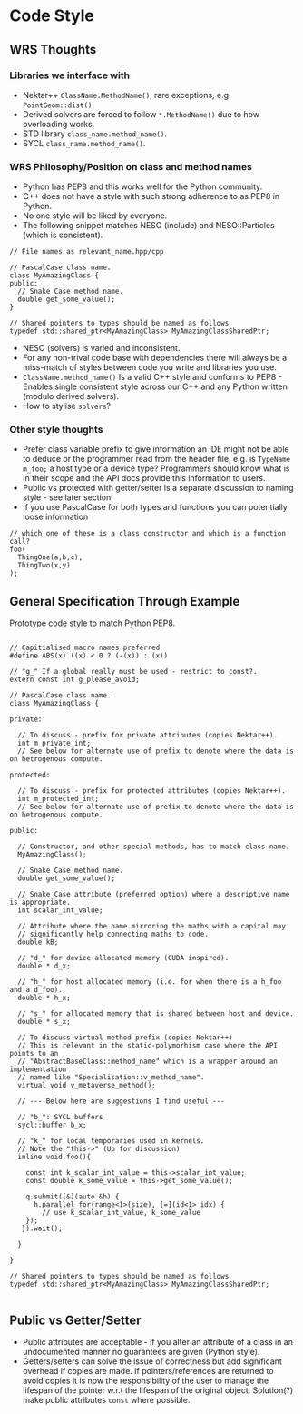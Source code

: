 # Code Style


## WRS Thoughts

### Libraries we interface with

* Nektar++ `ClassName.MethodName()`, rare exceptions, e.g `PointGeom::dist()`.
* Derived solvers are forced to follow `*.MethodName()` due to how overloading works.
* STD library `class_name.method_name()`.
* SYCL `class_name.method_name()`.

### WRS Philosophy/Position on class and method names
* Python has PEP8 and this works well for the Python community.
* C++ does not have a style with such strong adherence to as PEP8 in Python.
* No one style will be liked by everyone.
* The following snippet matches NESO (include) and NESO::Particles (which is consistent).

```
// File names as relevant_name.hpp/cpp

// PascalCase class name.
class MyAmazingClass {
public:
  // Snake Case method name.
  double get_some_value();
}

// Shared pointers to types should be named as follows
typedef std::shared_ptr<MyAmazingClass> MyAmazingClassSharedPtr;
```

* NESO (solvers) is varied and inconsistent.
* For any non-trival code base with dependencies there will always be a miss-match of styles between code you write and libraries you use.
* `ClassName.method_name()` Is a valid C++ style and conforms to PEP8 - Enables single consistent style across our C++ and any Python written (modulo derived solvers).
* How to stylise `solvers`?



### Other style thoughts

* Prefer class variable prefix to give information an IDE might not be able to deduce or the programmer read from the header file, e.g. is `TypeName m_foo;` a host type or a device type? Programmers should know what is in their scope and the API docs provide this information to users.
* Public vs protected with getter/setter is a separate discussion to naming style - see later section.
* If you use PascalCase for both types and functions you can potentially loose information

```
// which one of these is a class constructor and which is a function call?
foo(
  ThingOne(a,b,c),
  ThingTwo(x,y)
);

```


## General Specification Through Example

Prototype code style to match Python PEP8.

```

// Capitialised macro names preferred
#define ABS(x) ((x) < 0 ? (-(x)) : (x))

// "g_" If a global really must be used - restrict to const?.
extern const int g_please_avoid;

// PascalCase class name.
class MyAmazingClass {

private:
    
  // To discuss - prefix for private attributes (copies Nektar++).
  int m_private_int;
  // See below for alternate use of prefix to denote where the data is on hetrogenous compute.

protected:

  // To discuss - prefix for protected attributes (copies Nektar++).
  int m_protected_int;
  // See below for alternate use of prefix to denote where the data is on hetrogenous compute.

public:
    
  // Constructor, and other special methods, has to match class name.
  MyAmazingClass();
  
  // Snake Case method name.
  double get_some_value();
    
  // Snake Case attribute (preferred option) where a descriptive name is appropriate.
  int scalar_int_value;

  // Attribute where the name mirroring the maths with a capital may
  // significantly help connecting maths to code.
  double kB;

  // "d_" for device allocated memory (CUDA inspired).
  double * d_x;

  // "h_" for host allocated memory (i.e. for when there is a h_foo and a d_foo).
  double * h_x;
    
  // "s_" for allocated memory that is shared between host and device.
  double * s_x;

  // To discuss virtual method prefix (copies Nektar++)
  // This is relevant in the static-polymorhism case where the API points to an
  // "AbstractBaseClass::method_name" which is a wrapper around an implementation
  // named like "Specialisation::v_method_name".
  virtual void v_metaverse_method();

  // --- Below here are suggestions I find useful ---

  // "b_": SYCL buffers
  sycl::buffer b_x;
    
  // "k_" for local temporaries used in kernels.
  // Note the "this->" (Up for discussion)
  inline void foo(){

    const int k_scalar_int_value = this->scalar_int_value;
    const double k_some_value = this->get_some_value();

    q.submit([&](auto &h) {
      h.parallel_for(range<1>(size), [=](id<1> idx) {
        // use k_scalar_int_value, k_some_value
    });
   }).wait();

  }

}

// Shared pointers to types should be named as follows
typedef std::shared_ptr<MyAmazingClass> MyAmazingClassSharedPtr;


```

## Public vs Getter/Setter

* Public attributes are acceptable - if you alter an attribute of a class in an undocumented manner no guarantees are given (Python style).
* Getters/setters can solve the issue of correctness but add significant overhead if copies are made. If pointers/references are returned to avoid copies it is now the responsibility of the user to manage the lifespan of the pointer w.r.t the lifespan of the original object. Solution(?) make public attributes `const` where possible.



